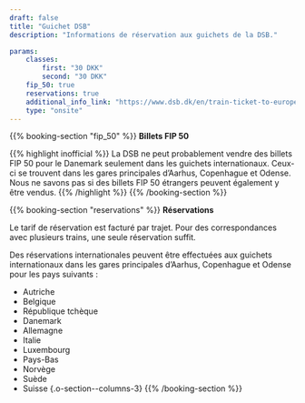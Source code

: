 ```yaml
---
draft: false
title: "Guichet DSB"
description: "Informations de réservation aux guichets de la DSB."

params:
    classes:
        first: "30 DKK"
        second: "30 DKK"
    fip_50: true
    reservations: true
    additional_info_link: "https://www.dsb.dk/en/train-ticket-to-europe/"
    type: "onsite"
---
```


{{% booking-section "fip_50" %}}
**Billets FIP 50**

{{% highlight inofficial %}}
La DSB ne peut probablement vendre des billets FIP 50 pour le Danemark seulement dans les guichets internationaux. Ceux-ci se trouvent dans les gares principales d’Aarhus, Copenhague et Odense. \
Nous ne savons pas si des billets FIP 50 étrangers peuvent également y être vendus.
{{% /highlight %}}
{{% /booking-section %}}

{{% booking-section "reservations" %}}
**Réservations**

Le tarif de réservation est facturé par trajet. Pour des correspondances avec plusieurs trains, une seule réservation suffit.

Des réservations internationales peuvent être effectuées aux guichets internationaux dans les gares principales d’Aarhus, Copenhague et Odense pour les pays suivants :

- Autriche
- Belgique
- République tchèque
- Danemark
- Allemagne
- Italie
- Luxembourg
- Pays-Bas
- Norvège
- Suède
- Suisse
{.o-section--columns-3}
{{% /booking-section %}}
